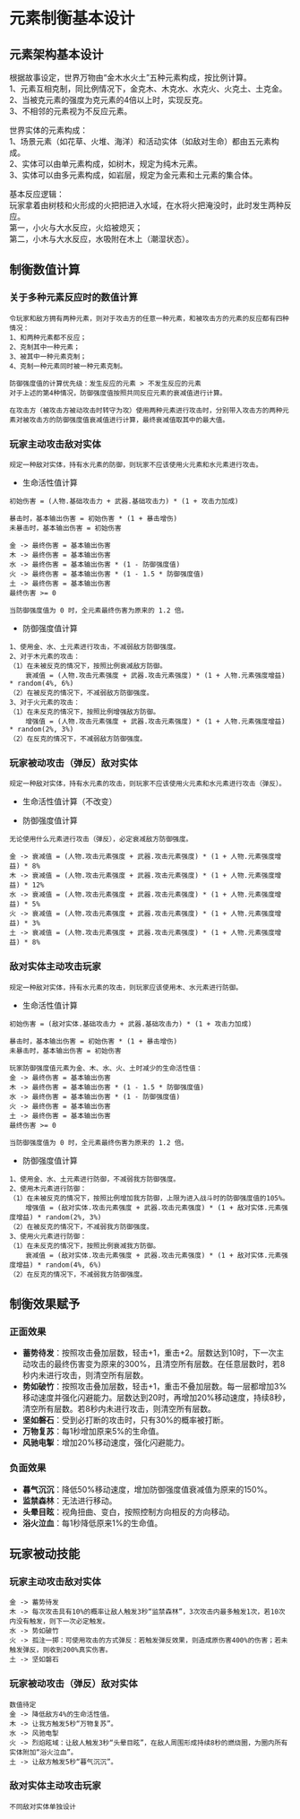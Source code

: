 # 元素制衡基本设计

## 元素架构基本设计

根据故事设定，世界万物由“金木水火土”五种元素构成，按比例计算。  
1、元素互相克制，同比例情况下，金克木、木克水、水克火、火克土、土克金。  
2、当被克元素的强度为克元素的4倍以上时，实现反克。  
3、不相邻的元素视为不反应元素。  

世界实体的元素构成：  
1、场景元素（如花草、火堆、海洋）和活动实体（如敌对生命）都由五元素构成。  
2、实体可以由单元素构成，如树木，规定为纯木元素。  
3、实体可以由多元素构成，如岩层，规定为金元素和土元素的集合体。  

基本反应逻辑：  
玩家拿着由树枝和火形成的火把把进入水域，在水将火把淹没时，此时发生两种反应。  
第一，小火与大水反应，火焰被熄灭；  
第二，小木与大水反应，水吸附在木上（潮湿状态）。  

## 制衡数值计算

### 关于多种元素反应时的数值计算

```
令玩家和敌方拥有两种元素，则对于攻击方的任意一种元素，和被攻击方的元素的反应都有四种情况：
1、和两种元素都不反应；
2、克制其中一种元素；
3、被其中一种元素克制；
4、克制一种元素同时被一种元素克制。

防御强度值的计算优先级：发生反应的元素 > 不发生反应的元素
对于上述的第4种情况，防御强度值按照共同反应元素的衰减值进行计算。

在攻击方（被攻击方被动攻击时转守为攻）使用两种元素进行攻击时，分别带入攻击方的两种元素对被攻击方的防御强度值衰减值进行计算，最终衰减值取其中的最大值。
```

### 玩家主动攻击敌对实体

```
规定一种敌对实体，持有水元素的防御，则玩家不应该使用火元素和水元素进行攻击。
```

* 生命活性值计算

```
初始伤害 = (人物.基础攻击力 + 武器.基础攻击力) * (1 + 攻击力加成)

暴击时，基本输出伤害 = 初始伤害 * (1 + 暴击增伤)
未暴击时，基本输出伤害 = 初始伤害

金 -> 最终伤害 = 基本输出伤害
木 -> 最终伤害 = 基本输出伤害
水 -> 最终伤害 = 基本输出伤害 * (1 - 防御强度值)
火 -> 最终伤害 = 基本输出伤害 * (1 - 1.5 * 防御强度值)
土 -> 最终伤害 = 基本输出伤害
最终伤害 >= 0

当防御强度值为 0 时，全元素最终伤害为原来的 1.2 倍。
```

* 防御强度值计算

```
1、使用金、水、土元素进行攻击，不减弱敌方防御强度。
2、对于木元素的攻击：
（1）在未被反克的情况下，按照比例衰减敌方防御。
    衰减值 = (人物.攻击元素强度 + 武器.攻击元素强度) * (1 + 人物.元素强度增益) * random(4%, 6%)
（2）在被反克的情况下，不减弱敌方防御强度。
3、对于火元素的攻击：
​（1）在未反克的情况下，按照比例增强敌方防御。
    增强值 = (人物.攻击元素强度 + 武器.攻击元素强度) * (1 + 人物.元素强度增益) * random(2%, 3%)
​（2）在反克的情况下，不减弱敌方防御强度。
```

### 玩家被动攻击（弹反）敌对实体

```
规定一种敌对实体，持有水元素的攻击，则玩家不应该使用火元素和水元素进行攻击（弹反）。
```

* 生命活性值计算（不改变）

* 防御强度值计算

```
无论使用什么元素进行攻击（弹反），必定衰减敌方防御强度。

金 -> 衰减值 = (人物.攻击元素强度 + 武器.攻击元素强度) * (1 + 人物.元素强度增益) * 8%
木 -> 衰减值 = (人物.攻击元素强度 + 武器.攻击元素强度) * (1 + 人物.元素强度增益) * 12%
水 -> 衰减值 = (人物.攻击元素强度 + 武器.攻击元素强度) * (1 + 人物.元素强度增益) * 5%
火 -> 衰减值 = (人物.攻击元素强度 + 武器.攻击元素强度) * (1 + 人物.元素强度增益) * 3%
土 -> 衰减值 = (人物.攻击元素强度 + 武器.攻击元素强度) * (1 + 人物.元素强度增益) * 8%
```

### 敌对实体主动攻击玩家

```
规定一种敌对实体，持有水元素的攻击，则玩家应该使用木、水元素进行防御。
```

* 生命活性值计算

```
初始伤害 = (敌对实体.基础攻击力 + 武器.基础攻击力) * (1 + 攻击力加成)

暴击时，基本输出伤害 = 初始伤害 * (1 + 暴击增伤)
未暴击时，基本输出伤害 = 初始伤害

玩家防御强度值元素为金、木、水、火、土时减少的生命活性值：
金 -> 最终伤害 = 基本输出伤害
木 -> 最终伤害 = 基本输出伤害 * (1 - 1.5 * 防御强度值)
水 -> 最终伤害 = 基本输出伤害 * (1 - 防御强度值)
火 -> 最终伤害 = 基本输出伤害
土 -> 最终伤害 = 基本输出伤害
最终伤害 >= 0

当防御强度值为 0 时，全元素最终伤害为原来的 1.2 倍。
```

* 防御强度值计算

```
1、使用金、水、土元素进行防御，不减弱我方防御强度。
2、使用木元素进行防御：
（1）在未被反克的情况下，按照比例增加我方防御，上限为进入战斗时的防御强度值的105%。
    增强值 = (敌对实体.攻击元素强度 + 武器.攻击元素强度) * (1 + 敌对实体.元素强度增益) * random(2%, 3%)
（2）在被反克的情况下，不减弱我方防御强度。
3、使用火元素进行防御：
​（1）在未反克的情况下，按照比例衰减我方防御。
    衰减值 = (敌对实体.攻击元素强度 + 武器.攻击元素强度) * (1 + 敌对实体.元素强度增益) * random(4%, 6%)
​（2）在反克的情况下，不减弱我方防御强度。
```

## 制衡效果赋予

### 正面效果

* **蓄势待发**：按照攻击叠加层数，轻击+1，重击+2。层数达到10时，下一次主动攻击的最终伤害变为原来的300%，且清空所有层数。在任意层数时，若8秒内未进行攻击，则清空所有层数。
* **势如破竹**：按照攻击叠加层数，轻击+1，重击不叠加层数。每一层都增加3%移动速度并强化闪避能力。层数达到20时，再增加20%移动速度，持续8秒，清空所有层数。若8秒内未进行攻击，则清空所有层数。
* **坚如磐石**：受到必打断的攻击时，只有30%的概率被打断。
* **万物复苏**：每1秒增加原来5%的生命值。
* **风驰电掣**：增加20%移动速度，强化闪避能力。

### 负面效果

* **暮气沉沉**：降低50%移动速度，增加防御强度值衰减值为原来的150%。
* **监禁森林**：无法进行移动。
* **头晕目眩**：视角扭曲、变白，按照控制方向相反的方向移动。
* **浴火泣血**：每1秒降低原来1%的生命值。

## 玩家被动技能

### 玩家主动攻击敌对实体

```
金 -> 蓄势待发
木 -> 每次攻击具有10%的概率让敌人触发3秒“监禁森林”，3次攻击内最多触发1次，若10次内没有触发，则下一次必定触发。
水 -> 势如破竹
火 -> 孤注一掷：可使用攻击的方式弹反：若触发弹反效果，则造成原伤害400%的伤害；若未触发弹反，则收到200%真实伤害。
土 -> 坚如磐石
```

### 玩家被动攻击（弹反）敌对实体

```
数值待定
金 -> 降低敌方4%的生命活性值。
木 -> 让我方触发5秒“万物复苏”。
水 -> 风驰电掣
火 -> 烈焰眩域：让敌人触发3秒“头晕目眩”，在敌人周围形成持续8秒的燃烧圈，为圈内所有实体附加“浴火泣血”。
土 -> 让敌方触发5秒“暮气沉沉”。
```

### 敌对实体主动攻击玩家

```
不同敌对实体单独设计
```

